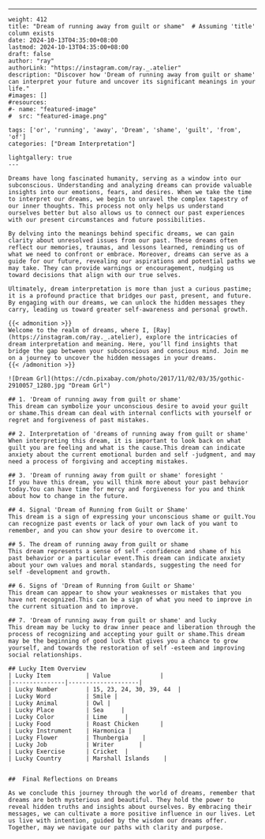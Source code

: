 ---
    weight: 412
    title: "Dream of running away from guilt or shame"  # Assuming 'title' column exists
    date: 2024-10-13T04:35:00+08:00
    lastmod: 2024-10-13T04:35:00+08:00
    draft: false
    author: "ray"
    authorLink: "https://instagram.com/ray._.atelier"
    description: "Discover how 'Dream of running away from guilt or shame' can interpret your future and uncover its significant meanings in your life."
    #images: []
    #resources:
    #- name: "featured-image"
    #  src: "featured-image.png"
    
    tags: ['or', 'running', 'away', 'Dream', 'shame', 'guilt', 'from', 'of']
    categories: ["Dream Interpretation"]
    
    lightgallery: true
    ---
    
    Dreams have long fascinated humanity, serving as a window into our subconscious. Understanding and analyzing dreams can provide valuable insights into our emotions, fears, and desires. When we take the time to interpret our dreams, we begin to unravel the complex tapestry of our inner thoughts. This process not only helps us understand ourselves better but also allows us to connect our past experiences with our present circumstances and future possibilities.
    
    By delving into the meanings behind specific dreams, we can gain clarity about unresolved issues from our past. These dreams often reflect our memories, traumas, and lessons learned, reminding us of what we need to confront or embrace. Moreover, dreams can serve as a guide for our future, revealing our aspirations and potential paths we may take. They can provide warnings or encouragement, nudging us toward decisions that align with our true selves.
    
    Ultimately, dream interpretation is more than just a curious pastime; it is a profound practice that bridges our past, present, and future. By engaging with our dreams, we can unlock the hidden messages they carry, leading us toward greater self-awareness and personal growth.
    
    {{< admonition >}}
    Welcome to the realm of dreams, where I, [Ray](https://instagram.com/ray._.atelier), explore the intricacies of dream interpretation and meaning. Here, you’ll find insights that bridge the gap between your subconscious and conscious mind. Join me on a journey to uncover the hidden messages in your dreams.
    {{< /admonition >}}
    
    ![Dream Grl](https://cdn.pixabay.com/photo/2017/11/02/03/35/gothic-2910057_1280.jpg "Dream Grl")
    
    ## 1. 'Dream of running away from guilt or shame'
    This dream can symbolize your unconscious desire to avoid your guilt or shame.This dream can deal with internal conflicts with yourself or regret and forgiveness of past mistakes.
    
    ## 2. Interpretation of 'dreams of running away from guilt or shame'
    When interpreting this dream, it is important to look back on what guilt you are feeling and what is the cause.This dream can indicate anxiety about the current emotional burden and self -judgment, and may need a process of forgiving and accepting mistakes.
    
    ## 3. 'Dream of running away from guilt or shame' foresight '
    If you have this dream, you will think more about your past behavior today.You can have time for mercy and forgiveness for you and think about how to change in the future.
    
    ## 4. Signal 'Dream of Running from Guilt or Shame'
    This dream is a sign of expressing your unconscious shame or guilt.You can recognize past events or lack of your own lack of you want to remember, and you can show your desire to overcome it.
    
    ## 5. The dream of running away from guilt or shame
    This dream represents a sense of self -confidence and shame of his past behavior or a particular event.This dream can indicate anxiety about your own values and moral standards, suggesting the need for self -development and growth.
    
    ## 6. Signs of 'Dream of Running from Guilt or Shame'
    This dream can appear to show your weaknesses or mistakes that you have not recognized.This can be a sign of what you need to improve in the current situation and to improve.
    
    ## 7. 'Dream of running away from guilt or shame' and lucky
    This dream may be lucky to draw inner peace and liberation through the process of recognizing and accepting your guilt or shame.This dream may be the beginning of good luck that gives you a chance to grow yourself, and towards the restoration of self -esteem and improving social relationships.
    
    ## Lucky Item Overview
    | Lucky Item          | Value              |
    |---------------|--------------------|
    | Lucky Number        | 15, 23, 24, 30, 39, 44  |
    | Lucky Word          | Smile |
    | Lucky Animal        | Owl |
    | Lucky Place         | Sea     |
    | Lucky Color         | Lime     |
    | Lucky Food          | Roast Chicken      |
    | Lucky Instrument    | Harmonica |
    | Lucky Flower        | Thunbergia    |
    | Lucky Job           | Writer       |
    | Lucky Exercise      | Cricket  |
    | Lucky Country       | Marshall Islands    |
    
    
    ##  Final Reflections on Dreams
    
    As we conclude this journey through the world of dreams, remember that dreams are both mysterious and beautiful. They hold the power to reveal hidden truths and insights about ourselves. By embracing their messages, we can cultivate a more positive influence in our lives. Let us live with intention, guided by the wisdom our dreams offer. Together, may we navigate our paths with clarity and purpose.
    